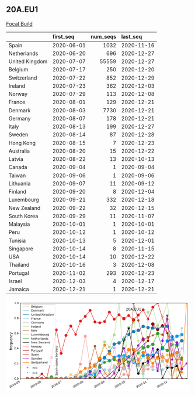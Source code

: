 

## 20A.EU1
[Focal Build](https://nextstrain.org/groups/neherlab/ncov/20A.EU1?f_region=Europe)

|                | first_seq   |   num_seqs | last_seq   |
|:---------------|:------------|-----------:|:-----------|
| Spain          | 2020-06-01  |       1032 | 2020-11-16 |
| Netherlands    | 2020-06-20  |        696 | 2020-12-27 |
| United Kingdom | 2020-07-07  |      55559 | 2020-12-27 |
| Belgium        | 2020-07-17  |        250 | 2020-12-20 |
| Switzerland    | 2020-07-22  |        852 | 2020-12-29 |
| Ireland        | 2020-07-23  |        362 | 2020-12-03 |
| Norway         | 2020-07-29  |        113 | 2020-12-08 |
| France         | 2020-08-01  |        129 | 2020-12-21 |
| Denmark        | 2020-08-03  |       7730 | 2020-12-21 |
| Germany        | 2020-08-07  |        178 | 2020-12-21 |
| Italy          | 2020-08-13  |        199 | 2020-12-27 |
| Sweden         | 2020-08-14  |         87 | 2020-12-28 |
| Hong Kong      | 2020-08-15  |          7 | 2020-12-23 |
| Australia      | 2020-08-20  |         15 | 2020-12-22 |
| Latvia         | 2020-08-22  |         13 | 2020-10-13 |
| Canada         | 2020-09-04  |          1 | 2020-09-04 |
| Taiwan         | 2020-09-06  |          1 | 2020-09-06 |
| Lithuania      | 2020-09-07  |         11 | 2020-09-12 |
| Finland        | 2020-09-20  |          8 | 2020-12-04 |
| Luxembourg     | 2020-09-21  |        332 | 2020-12-18 |
| New Zealand    | 2020-09-22  |         32 | 2020-12-15 |
| South Korea    | 2020-09-29  |         11 | 2020-11-07 |
| Malaysia       | 2020-10-01  |          1 | 2020-10-01 |
| Peru           | 2020-10-12  |          1 | 2020-10-12 |
| Tunisia        | 2020-10-13  |          5 | 2020-12-01 |
| Singapore      | 2020-10-14  |          8 | 2020-11-15 |
| USA            | 2020-10-14  |         10 | 2020-12-22 |
| Thailand       | 2020-10-16  |          3 | 2020-12-08 |
| Portugal       | 2020-11-02  |        293 | 2020-12-23 |
| Israel         | 2020-12-03  |          4 | 2020-12-17 |
| Jamaica        | 2020-12-21  |          1 | 2020-12-21 |

![Overall trends 20A.EU1](/overall_trends_figures/overall_trends_20A.EU1.png)